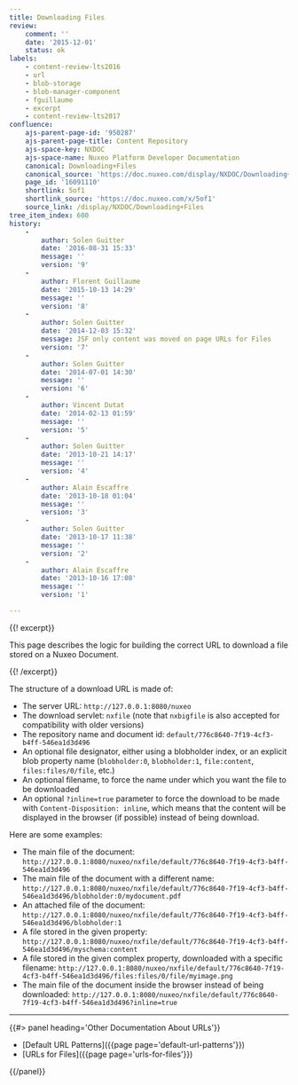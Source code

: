 ```yaml
---
title: Downloading Files
review:
    comment: ''
    date: '2015-12-01'
    status: ok
labels:
    - content-review-lts2016
    - url
    - blob-storage
    - blob-manager-component
    - fguillaume
    - excerpt
    - content-review-lts2017
confluence:
    ajs-parent-page-id: '950287'
    ajs-parent-page-title: Content Repository
    ajs-space-key: NXDOC
    ajs-space-name: Nuxeo Platform Developer Documentation
    canonical: Downloading+Files
    canonical_source: 'https://doc.nuxeo.com/display/NXDOC/Downloading+Files'
    page_id: '16091110'
    shortlink: 5of1
    shortlink_source: 'https://doc.nuxeo.com/x/5of1'
    source_link: /display/NXDOC/Downloading+Files
tree_item_index: 600
history:
    -
        author: Solen Guitter
        date: '2016-08-31 15:33'
        message: ''
        version: '9'
    -
        author: Florent Guillaume
        date: '2015-10-13 14:29'
        message: ''
        version: '8'
    -
        author: Solen Guitter
        date: '2014-12-03 15:32'
        message: JSF only content was moved on page URLs for Files
        version: '7'
    -
        author: Solen Guitter
        date: '2014-07-01 14:30'
        message: ''
        version: '6'
    -
        author: Vincent Dutat
        date: '2014-02-13 01:59'
        message: ''
        version: '5'
    -
        author: Solen Guitter
        date: '2013-10-21 14:17'
        message: ''
        version: '4'
    -
        author: Alain Escaffre
        date: '2013-10-18 01:04'
        message: ''
        version: '3'
    -
        author: Solen Guitter
        date: '2013-10-17 11:38'
        message: ''
        version: '2'
    -
        author: Alain Escaffre
        date: '2013-10-16 17:08'
        message: ''
        version: '1'

---
```

{{! excerpt}}

This page describes the logic for building the correct URL to download a file stored on a Nuxeo Document.

{{! /excerpt}}

The structure of a download URL is made of:

*   The server URL: `http://127.0.0.1:8080/nuxeo`
*   The download servlet: `nxfile` (note that `nxbigfile` is also accepted for compatibility with older versions)
*   The repository name and document id: `default/776c8640-7f19-4cf3-b4ff-546ea1d3d496`
*   An optional file designator, either using a blobholder index, or an explicit blob property name (`blobholder:0`, `blobholder:1`, `file:content`, `files:files/0/file`, etc.)
*   An optional filename, to force the name under which you want the file to be downloaded
*   An optional `?inline=true` parameter to force the download to be made with `Content-Disposition: inline`, which means that the content will be displayed in the browser (if possible) instead of being download.

Here are some examples:

*   The main file of the document:
    `http://127.0.0.1:8080/nuxeo/nxfile/default/776c8640-7f19-4cf3-b4ff-546ea1d3d496`
*   The main file of the document with a different name:
    `http://127.0.0.1:8080/nuxeo/nxfile/default/776c8640-7f19-4cf3-b4ff-546ea1d3d496/blobholder:0/mydocument.pdf`
*   An attached file of the document:
    `http://127.0.0.1:8080/nuxeo/nxfile/default/776c8640-7f19-4cf3-b4ff-546ea1d3d496/blobholder:1`
*   A file stored in the given property:
    `http://127.0.0.1:8080/nuxeo/nxfile/default/776c8640-7f19-4cf3-b4ff-546ea1d3d496/myschema:content`
*   A file stored in the given complex property, downloaded with a specific filename:
    `http://127.0.0.1:8080/nuxeo/nxfile/default/776c8640-7f19-4cf3-b4ff-546ea1d3d496/files:files/0/file/myimage.png`
*   The main file of the document inside the browser instead of being downloaded:
    `http://127.0.0.1:8080/nuxeo/nxfile/default/776c8640-7f19-4cf3-b4ff-546ea1d3d496?inline=true`

* * *

<div class="row" data-equalizer data-equalize-on="medium"><div class="column medium-6">{{#> panel heading='Other Documentation About URLs'}}

- [Default URL Patterns]({{page page='default-url-patterns'}})
- [URLs for Files]({{page page='urls-for-files'}})

{{/panel}}</div><div class="column medium-6">

&nbsp;

</div></div>

